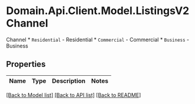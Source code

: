 # Domain.Api.Client.Model.ListingsV2Channel
Channel  * `Residential` - Residential * `Commercial` - Commercial * `Business` - Business
## Properties

Name | Type | Description | Notes
------------ | ------------- | ------------- | -------------

[[Back to Model list]](../README.md#documentation-for-models) [[Back to API list]](../README.md#documentation-for-api-endpoints) [[Back to README]](../README.md)

